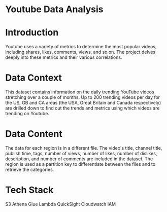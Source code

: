 # Youtube Data Analysis

# Introduction

Youtube uses a variety of metrics to determine the most popular videos, including shares, likes, comments, views, and so on. The project delves deeply into these metrics and their various correlations.

# Data Context

This dataset contains information on the daily trending YouTube videos stretching over a couple of months. Up to 200 trending videos per day for the US, GB and CA areas (the USA, Great Britain and Canada respectively) are drilled down to find out the trends and metrics using which videos are trending on Youtube.

# Data Content

The data for each region is in a different file. The video's title, channel title, publish time, tags, number of views, number of likes, number of dislikes, description, and number of comments are included in the dataset. The region is used as a partition key to differentiate between the files and to retrieve the categories.

# Tech Stack

S3
Athena
Glue
Lambda
QuickSight
Cloudwatch
IAM
